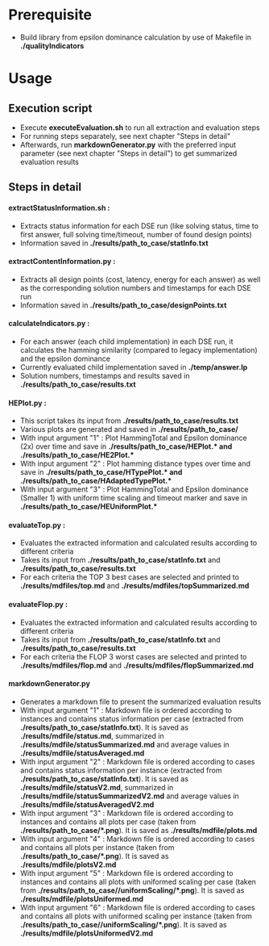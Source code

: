 # Prerequisite
- Build library from epsilon dominance calculation by use of Makefile in **./qualityIndicators**

# Usage
## Execution script
- Execute **executeEvaluation.sh** to run all extraction and evaluation steps
- For running steps separately, see next chapter "Steps in detail"
- Afterwards, run **markdownGenerator.py** with the preferred input parameter (see next chapter "Steps in detail") to get summarized evaluation results

## Steps in detail
#### **extractStatusInformation.sh** : 
- Extracts status information for each DSE run (like solving status, time to first answer, full solving time/timeout, number of found design points)
- Information saved in **./results/path_to_case/statInfo.txt**

#### **extractContentInformation.py** :
- Extracts all design points (cost, latency, energy for each answer) as well as the corresponding solution numbers and timestamps for each DSE run
- Information saved in **./results/path_to_case/designPoints.txt**

#### **calculateIndicators.py** :
- For each answer (each child implementation) in each DSE run, it calculates the hamming similarity (compared to legacy implementation) and the epsilon dominance
- Currently evaluated child implementation saved in **./temp/answer.lp**
- Solution numbers, timestamps and results saved in **./results/path_to_case/results.txt**

#### **HEPlot.py** :
- This script takes its input from **./results/path_to_case/results.txt**
- Various plots are generated and saved in **./results/path_to_case/**
- With input argument "1" : Plot HammingTotal and Epsilon dominance (2x) over time and save in **./results/path_to_case/HEPlot.\* and ./results/path_to_case/HE2Plot.\***
- With input argument "2" : Plot hamming distance types over time and save in **./results/path_to_case/HTypePlot.\* and ./results/path_to_case/HAdaptedTypePlot.\***
- With input argument "3" : Plot HammingTotal and Epsilon dominance (Smaller 1) with uniform time scaling and timeout marker and save in **./results/path_to_case/HEUniformPlot.\***

#### **evaluateTop.py** :
- Evaluates the extracted information and calculated results according to different criteria
- Takes its input from **./results/path_to_case/statInfo.txt** and **./results/path_to_case/results.txt**
- For each criteria the TOP 3 best cases are selected and printed to **./results/mdfiles/top.md** and **./results/mdfiles/topSummarized.md**

#### **evaluateFlop.py** :
- Evaluates the extracted information and calculated results according to different criteria
- Takes its input from **./results/path_to_case/statInfo.txt** and **./results/path_to_case/results.txt**
- For each criteria the FLOP 3 worst cases are selected and printed to **./results/mdfiles/flop.md** and **./results/mdfiles/flopSummarized.md**

#### **markdownGenerator.py**
- Generates a markdown file to present the summarized evaluation results
- With input argument "1" : Markdown file is ordered according to instances and contains status information per case (extracted from **./results/path_to_case/statInfo.txt**). It is saved as **./results/mdfile/status.md**, summarized in **./results/mdfile/statusSummarized.md** and average values in **./results/mdfile/statusAveraged.md**
- With input argument "2" : Markdown file is ordered according to cases and contains status information per instance (extracted from **./results/path_to_case/statInfo.txt**). It is saved as **./results/mdfile/statusV2.md**, summarized in **./results/mdfile/statusSummarizedV2.md** and average values in **./results/mdfile/statusAveragedV2.md**
- With input argument "3" : Markdown file is ordered according to instances and contains all plots per case (taken from **./results/path_to_case/*.png**). It is saved as **./results/mdfile/plots.md**
- With input argument "4" : Markdown file is ordered according to cases and contains all plots per instance (taken from **./results/path_to_case/*.png**). It is saved as **./results/mdfile/plotsV2.md**
- With input argument "5" : Markdown file is ordered according to instances and contains all plots with uniformed scaling per case (taken from **./results/path_to_case//uniformScaling/*.png**). It is saved as **./results/mdfile/plotsUniformed.md**
- With input argument "6" : Markdown file is ordered according to cases and contains all plots with uniformed scaling per instance (taken from **./results/path_to_case//uniformScaling/*.png**). It is saved as **./results/mdfile/plotsUniformedV2.md**
